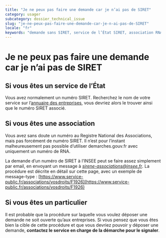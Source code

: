 ```yaml
---
title: "Je ne peux pas faire une demande car je n’ai pas de SIRET"
category: usager
subcategory: dossier_technical_issue
slug: "je-ne-peux-pas-faire-une-demande-car-je-n-ai-pas-de-SIRET"
locale: "fr"
keywords: "demande sans SIRET, service de l’État SIRET, association RNA, particulier procédure, INSEE SIRET"
---
```


# Je ne peux pas faire une demande car je n’ai pas de SIRET

## Si vous êtes un service de l’État

Vous avez normalement un numéro SIRET. Recherchez le nom de votre service sur l’[annuaire des entreprises](https://annuaire-entreprises.data.gouv.fr/),
vous devriez alors le trouver ainsi que le numéro SIRET associé.

## Si vous êtes une association

Vous avez sans doute un numéro au Registre National des Associations, mais pas forcément de numéro SIRET.
Il n’est pour l’instant malheureusement pas possible d’utiliser demarches.gouv.fr avec uniquement un numéro de RNA.

La demande d’un numéro de SIRET à l’INSEE peut se faire assez simplement par email, en envoyant un message à *sirene-associations@insee.fr*. La procédure est décrite en détail sur cette page, avec un exemple de message-type : [https://www.service-public.fr/associations/vosdroits/F1926](https://www.service-public.fr/associations/vosdroits/F1926)

## Si vous êtes un particulier

Il est probable que la procédure sur laquelle vous voulez déposer une demande ne soit ouverte qu’aux entreprises. Si vous pensez que vous êtes bien la cible de cette procédure et que vous devriez pouvoir y déposer une demande, **contactez le service en charge de la démarche pour le signaler**.
